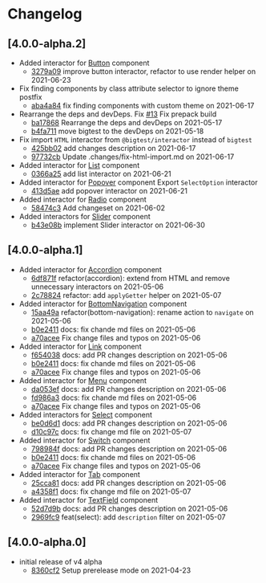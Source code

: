 # Changelog

## \[4.0.0-alpha.2]

- Added interactor for [Button](https://material-ui.com/components/buttons/) component
  - [3279a09](https://github.com/thefrontside/material-ui-interactors/commit/3279a09785353fd13756b270f2160955c4cd80ab) improve button interactor, refactor to use render helper on 2021-06-23
- Fix finding components by class attribute selector to ignore theme postfix
  - [aba4a84](https://github.com/thefrontside/material-ui-interactors/commit/aba4a8481adb9c9582241a22d3d089c85168de8f) fix finding components with custom theme on 2021-06-17
- Rearrange the deps and devDeps. Fix [#13](https://github.com/thefrontside/material-ui-interactors/issues/13)
  Fix prepack build
  - [ba17868](https://github.com/thefrontside/material-ui-interactors/commit/ba178689e35055259b4aee3d2482cbf46575cd4c) Rearrange the deps and devDeps on 2021-05-17
  - [b4fa711](https://github.com/thefrontside/material-ui-interactors/commit/b4fa71173e007f06e70b31ee6be901fd09fa2aec) move bigtest to the devDeps on 2021-05-18
- Fix import `HTML` interactor from `@bigtest/interactor` instead of `bigtest`
  - [425bb02](https://github.com/thefrontside/material-ui-interactors/commit/425bb02e6cdb1ec666e3148aac4ad47abfd0f9f9) add changes description on 2021-06-17
  - [97732cb](https://github.com/thefrontside/material-ui-interactors/commit/97732cb925c10d49858c65f48ebaa09599f9866c) Update .changes/fix-html-import.md on 2021-06-17
- Added interactor for [List](https://material-ui.com/components/list/) component
  - [0366a25](https://github.com/thefrontside/material-ui-interactors/commit/0366a2580ff6a6ee28cb3d58fd69473e5b148d06) add list interactor on 2021-06-21
- Added interactor for [Popover](https://material-ui.com/components/popover/) component
  Export `SelectOption` interactor
  - [413d5ae](https://github.com/thefrontside/material-ui-interactors/commit/413d5ae1a12f3db3b02b3c0ee83067cb016dd7e5) add popover interactor on 2021-06-21
- Added interactor for [Radio](https://material-ui.com/components/radio/) component
  - [58474c3](https://github.com/thefrontside/material-ui-interactors/commit/58474c3ee7e5a97965940f1d4a509654a7e43c8a) Add changeset on 2021-06-02
- Added interactors for [Slider](https://material-ui.com/components/slider/) component
  - [b43e08b](https://github.com/thefrontside/material-ui-interactors/commit/b43e08b54e74472e70786d07c741ceb9e13a53f9) implement Slider interactor on 2021-06-30

## \[4.0.0-alpha.1]

- Added interactor for [Accordion](https://material-ui.com/components/accordion/) component
  - [6df871f](https://github.com/thefrontside/material-ui-interactors/commit/6df871fec996cc109537db05ddfd726bb04e45fe) refactor(accordion): extend from HTML and remove unnecessary interactors on 2021-05-06
  - [2c78824](https://github.com/thefrontside/material-ui-interactors/commit/2c78824fadd832f636c8e9f4e4248b252ba34c71) refactor: add `applyGetter` helper on 2021-05-07
- Added interactor for [BottomNavigation](https://material-ui.com/components/bottom-navigation/) component
  - [15aa49a](https://github.com/thefrontside/material-ui-interactors/commit/15aa49a64a8fdbbf6d11d7fb712140a51dddab1b) refactor(bottom-navigation): rename action to `navigate` on 2021-05-06
  - [b0e2411](https://github.com/thefrontside/material-ui-interactors/commit/b0e2411195130a4c595c26f28ea980d42fe5ffba) docs: fix chande md files on 2021-05-06
  - [a70acee](https://github.com/thefrontside/material-ui-interactors/commit/a70acee696782e725a704227bf4ef6631fd7be26) Fix change files and typos on 2021-05-06
- Added interactor for [Link](https://material-ui.com/components/links/) component
  - [f654038](https://github.com/thefrontside/material-ui-interactors/commit/f6540381de2371580d28510c58f52614c81de851) docs: add PR changes description on 2021-05-06
  - [b0e2411](https://github.com/thefrontside/material-ui-interactors/commit/b0e2411195130a4c595c26f28ea980d42fe5ffba) docs: fix chande md files on 2021-05-06
  - [a70acee](https://github.com/thefrontside/material-ui-interactors/commit/a70acee696782e725a704227bf4ef6631fd7be26) Fix change files and typos on 2021-05-06
- Added interactor for [Menu](https://material-ui.com/components/menus/) component
  - [da053ef](https://github.com/thefrontside/material-ui-interactors/commit/da053ef91130fc168468acf92944d740461de151) docs: add PR changes description on 2021-05-06
  - [fd986a3](https://github.com/thefrontside/material-ui-interactors/commit/fd986a31bb80dc7c2b57a64f0bdd391b871ebc7e) docs: fix chande md files on 2021-05-06
  - [a70acee](https://github.com/thefrontside/material-ui-interactors/commit/a70acee696782e725a704227bf4ef6631fd7be26) Fix change files and typos on 2021-05-06
- Added interactors for [Select](https://material-ui.com/components/selects/) component
  - [be0d6d1](https://github.com/thefrontside/material-ui-interactors/commit/be0d6d10283f3fab229838041bb5217076272baf) docs: add PR changes description on 2021-05-06
  - [d10c97c](https://github.com/thefrontside/material-ui-interactors/commit/d10c97cfdd01b7f456078fe50bb8dc3707023ac4) docs: fix change md file on 2021-05-07
- Added interactor for [Switch](https://material-ui.com/components/switches/) component
  - [798984f](https://github.com/thefrontside/material-ui-interactors/commit/798984fb1a01198684ba229272150cf16e66c0a5) docs: add PR changes description on 2021-05-06
  - [b0e2411](https://github.com/thefrontside/material-ui-interactors/commit/b0e2411195130a4c595c26f28ea980d42fe5ffba) docs: fix chande md files on 2021-05-06
  - [a70acee](https://github.com/thefrontside/material-ui-interactors/commit/a70acee696782e725a704227bf4ef6631fd7be26) Fix change files and typos on 2021-05-06
- Added interactor for [Tab](https://material-ui.com/components/tabs/) component
  - [25cca81](https://github.com/thefrontside/material-ui-interactors/commit/25cca810587a175b48f0c596dd1ae49ba3c58580) docs: add PR changes description on 2021-05-06
  - [a4358f1](https://github.com/thefrontside/material-ui-interactors/commit/a4358f1d18c0d4c669bba9a5d5d8b66113f108e6) docs: fix change md file on 2021-05-07
- Added interactor for [TextField](https://material-ui.com/components/text-fields/) component
  - [52d7d9b](https://github.com/thefrontside/material-ui-interactors/commit/52d7d9b2fd7c9f524a1a9a0ebcf99e7e63ca0f07) docs: add PR changes description on 2021-05-06
  - [2969fc9](https://github.com/thefrontside/material-ui-interactors/commit/2969fc97409de33f4fd98d3ea151a89917af8c7b) feat(select): add `description` filter on 2021-05-07

## \[4.0.0-alpha.0]

- initial release of v4 alpha
  - [8360cf2](https://github.com/thefrontside/material-ui-interactors/commit/8360cf2936be6722942aa667bba9807f06049922) Setup prerelease mode on 2021-04-23
